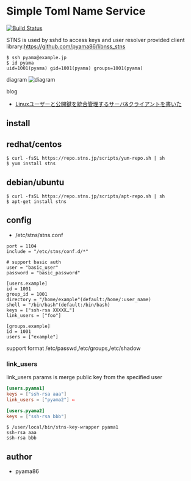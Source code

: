 # Simple Toml Name Service
[![Build Status](https://travis-ci.org/STNS/STNS.svg?branch=master)](https://travis-ci.org/STNS/STNS)

STNS is used by sshd to access keys and user resolver provided
client library:https://github.com/pyama86/libnss_stns

```
$ ssh pyama@example.jp                                                                                                                                                   $ id pyama
uid=1001(pyama) gid=1001(pyama) groups=1001(pyama)
```

diagram
![diagram](https://cloud.githubusercontent.com/assets/8022082/13373739/362ca2c8-ddb3-11e5-97e2-13ea1269c26e.png)

blog
* [Linuxユーザーと公開鍵を統合管理するサーバ&クライアントを書いた](https://ten-snapon.com/archives/1228)

## install
## redhat/centos
```
$ curl -fsSL https://repo.stns.jp/scripts/yum-repo.sh | sh
$ yum install stns
```
## debian/ubuntu
```
$ curl -fsSL https://repo.stns.jp/scripts/apt-repo.sh | sh
$ apt-get install stns
```

## config
* /etc/stns/stns.conf
```
port = 1104
include = "/etc/stns/conf.d/*"

# support basic auth
user = "basic_user"
password = "basic_password"

[users.example]
id = 1001
group_id = 1001
directory = "/home/example"(default:/home/:user_name)
shell = "/bin/bash"(default:/bin/bash)
keys = ["ssh-rsa XXXXX…"]
link_users = ["foo"]

[groups.example]
id = 1001
users = ["example"]
```
support format /etc/passwd,/etc/groups,/etc/shadow

### link_users
link_users params is merge public key from the specified user

```toml
[users.pyama1]
keys = ["ssh-rsa aaa"]
link_users = ["pyama2"] ←

[users.pyama2]
keys = ["ssh-rsa bbb"]
```
```
$ /user/local/bin/stns-key-wrapper pyama1
ssh-rsa aaa
ssh-rsa bbb
```

## author
* pyama86
